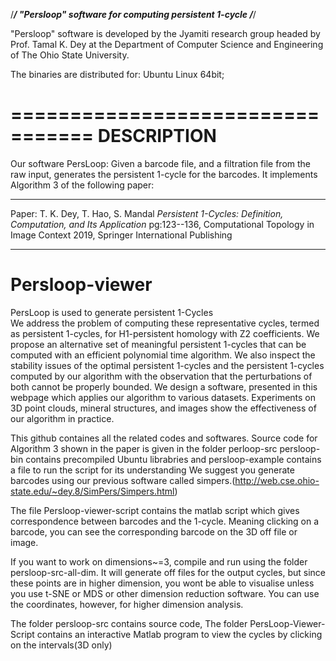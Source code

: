 /*****************************************************************************/
"Persloop" software for computing persistent 1-cycle
/*****************************************************************************/

"Persloop" software is developed by the Jyamiti research group headed by 
Prof. Tamal K. Dey at the Department of Computer Science and Engineering 
of The Ohio State University.

The binaries are distributed for: Ubuntu Linux 64bit;

=================================
DESCRIPTION
=================================

Our software PersLoop: Given a barcode file, and a filtration file from the raw input, generates the persistent 1-cycle for the barcodes.
It implements Algorithm 3 of the following paper:
*****************************************************************************
Paper: T. K. Dey, T. Hao, S. Mandal
*Persistent 1-Cycles: Definition, Computation, and Its Application*
pg:123--136, Computational Topology in Image Context 2019, Springer International Publishing
*****************************************************************************
    
# Persloop-viewer
PersLoop is used to generate persistent 1-Cycles  
We address the problem of computing these representative cycles, termed as persistent 1-cycles, for H1-persistent homology with Z2 coefficients. 
We propose an alternative set of meaningful persistent 1-cycles that can be computed with an efficient polynomial time algorithm. 
We also inspect the stability issues of the optimal persistent 1-cycles and the persistent 1-cycles computed by our algorithm with the observation that the perturbations of both cannot be properly bounded. 
We design a software, presented in this webpage which applies our algorithm to various datasets. 
Experiments on 3D point clouds, mineral structures, and images show the effectiveness of our algorithm in practice.

This github containes all the related codes and softwares. 
Source code for Algorithm 3 shown in the paper is given in the folder perloop-src
persloop-bin contains precompiled Ubuntu librabries and persloop-example contains a file to run the script for its understanding
We suggest you generate barcodes using our previous software called simpers.(http://web.cse.ohio-state.edu/~dey.8/SimPers/Simpers.html)

The file Persloop-viewer-script contains the matlab script which gives correspondence between barcodes and the 1-cycle.
Meaning clicking on a barcode, you can see the corresponding barcode on the 3D off file or image.

If you want to work on dimensions~=3, compile and run using the folder persloop-src-all-dim. It will generate off files for the output cycles, but since these points are in higher dimension, you wont be able to visualise unless you use t-SNE or MDS or other dimension reduction software. You can use the coordinates, however, for higher dimension analysis.


The folder persloop-src contains source code,
The folder PersLoop-Viewer-Script contains an interactive Matlab program to view the cycles by clicking on the intervals(3D only)
